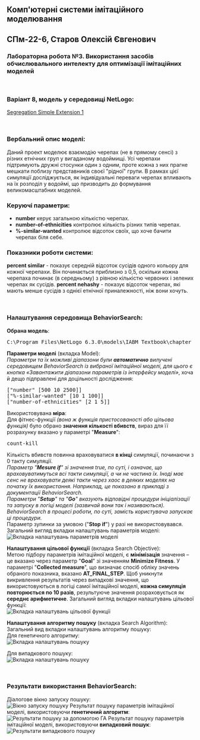 ## Комп'ютерні системи імітаційного моделювання
## СПм-22-6, **Старов Олексій Євгенович**
### Лабораторна робота №**3**. Використання засобів обчислювального интелекту для оптимізації імітаційних моделей

<br>

### Варіант 8, модель у середовищі NetLogo:
[Segregation Simple Extension 1](http://www.netlogoweb.org/launch#http://www.netlogoweb.org/assets/modelslib/IABM%20Textbook/chapter%203/Segregation%20Extensions/Segregation%20Simple%20Extension%201.nlogo)

<br>

### Вербальний опис моделі:
Даний проект моделює взаємодію черепах (не в прямому сенсі) з різних етнічних груп у вигаданому водоймищі. Усі черепахи підтримують дружні стосунки один з одним, проте кожна з них прагне мешкати поблизу представників своєї "рідної" групи. В рамках цієї симуляції досліджується, як індивідуальні переваги черепах впливають на їх розподіл у водоймі, що призводить до формування великомасштабних моделей.

### Керуючі параметри:
- **number** керує загальною кількістю черепах.
- **number-of-ethnicities** контролює кількість різних типів черепах.
- **%-similar-wanted** контролює відсоток своїх, що хоче бачити черепах біля себе.

### Показники роботи системи:
**percent similar** - показує середній відсоток сусідів одного кольору для кожної черепахи. Він починається приблизно з 0,5, оскільки кожна черепаха починає (в середньому) з рівною кількістю червоних і зелених черепах як сусідів.
**percent nehashy** - показує відсоток черепах, які мають менше сусідів з однієї етнічної приналежності, ніж вони хочуть.

<br>

### Налаштування середовища BehaviorSearch:

**Обрана модель**:
<pre>
C:\Program Files\NetLogo 6.3.0\models\IABM Textbook\chapter 3\Segregation Extensions\Segregation Simple Extension 1.nlogo
</pre>
**Параметри моделі** (вкладка Model):  
*Параметри та їх можливі діапазони були **автоматично** вилучені середовищем BehaviorSearch із вибраної імітаційної моделі, для цього є кнопка «Завантажити діапазони параметрів із інтерфейсу моделі»*, хоча й дещо підправлені для доцільності дослідження:
<pre>
["number" [500 10 2500]]
["%-similar-wanted" [10 1 100]]
["number-of-ethnicities" [2 1 5]]
</pre>
Використовувана **міра**:  
Для фітнес-функції *(вона ж функція пристосованості або цільова функція)* було обрано **значення кількості вбивств**, вираз для її розрахунку вказано у параметрі "**Measure**":
<pre>
count-kill
</pre>
Кількість вбивств повинна враховуватися **в кінці** симуляції, починаючи з 0 такту симуляції.  
*Параметр "**Mesure if**" зі значення true, по суті, і означає, що враховуватимуться всі такти симуляції, а чи не частина їх. Іноді має сенс не враховувати деякі такти через хаос в деяких моделях на початку їх використання. Наприклад, це показано в прикладі з документації BehaviorSearch.  
Параметри "**Setup**" та "**Go**" вказують відповідні процедури ініціалізації та запуску в логіці моделі (зазвичай вони так і називаються). BehaviorSearch в процесі роботи, по суті, замість користувача запускає ці процедури.*  
Параметр зупинки за умовою ("**Stop if**") у разі не використовувався.  
Загальний вигляд вкладки налаштувань параметрів моделі:  
![Вкладка налаштувань параметрів моделі](parameters.png)

**Налаштування цільової функції** (вкладка Search Objective):  
Метою підбору параметрів імітаційної моделі, є **мінімізація** значення – це вказано через параметр "**Goal**" зі значенням **Minimize Fitness**. У параметрі "**Collected measure**", що визначає спосіб обліку значень обраного показника, вказано **AT_FINAL_STEP**.
Щоб уникнути викривлення результатів через випадкові значення, що використовуються в логіці самої імітаційної моделі, **кожна симуляція повторюється по 10 разів**, результуюче значення розраховується як **середнє арифметичне**.
Загальний вигляд вкладки налаштувань цільової функції:  
![Вкладка налаштувань цільової функції](objective.png)

**Налаштування алгоритму пошуку** (вкладка Search Algorithm):  
Загальний вид вкладки налаштувань алгоритму пошуку:  
Для генетичного алгоритму:  
![Вкладка налаштувань пошуку](search-ga.png)

Для випадкового пошуку:  
![Вкладка налаштувань пошуку](search-rs.png)

<br>

### Результати використання BehaviorSearch:
Діалогове вікно запуску пошуку:  
![Вікно запуску пошуку](dialog.png)
Результат пошуку параметрів імітаційної моделі, використовуючи **генетичний алгоритм**:  
![Результати пошуку за допомогою ГА](result-ga.png)
Результат пошуку параметрів імітаційної моделі, використовуючи **випадковий пошук**:  
![Результати випадкового пошуку](result-rs.png)
